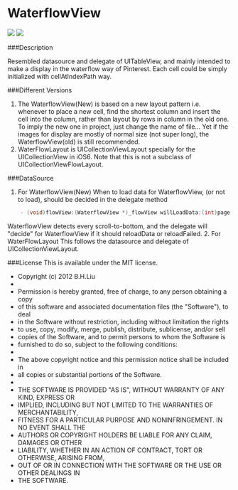 WaterflowView 
==========================

<img src="https://github.com/aceisScope/WaterflowView/raw/master/screenshot.png"/>  
<img src="https://github.com/aceisScope/WaterflowView/raw/master/screenshot2.png"/> 

###Description

Resembled datasource and delegate of UITableView, and mainly intended to make a display in the waterflow way of Pinterest. 
Each cell could be simply initialized with cellAtIndexPath way.

###Different Versions
1. The WaterflowView(New) is based on a new layout pattern i.e. whenever to place a new cell, find the shortest column and insert the cell into the column, rather than layout by rows in column in the old one. To imply the new one in project, just change the name of file...
Yet if the images for display are mostly of normal size (not super long), the WaterflowView(old) is still recommended.
2. WaterFlowLayout is UICollectionViewLayout specially for the UICollectionView in iOS6. Note that this is not a subclass of UICollectionViewFlowLayout.

###DataSource
1. For WaterflowView(New)
When to load data for WaterflowView, (or not to load), should be decided in the delegate method 

``` objective-c
    - (void)flowView:(WaterflowView *)_flowView willLoadData:(int)page   
```

WaterflowView detects every scroll-to-bottom, and the delegate will "decide" for WaterflowView if it should reloadData or reloadFailed. 
2. For WaterFlowLayout
This follows the datasource and delegate of UICollectionViewLayout.

###License
This is available under the MIT license. 
 * Copyright (c) 2012 B.H.Liu  
 * 
 * Permission is hereby granted, free of charge, to any person obtaining a copy
 * of this software and associated documentation files (the "Software"), to deal
 * in the Software without restriction, including without limitation the rights
 * to use, copy, modify, merge, publish, distribute, sublicense, and/or sell
 * copies of the Software, and to permit persons to whom the Software is
 * furnished to do so, subject to the following conditions:
 * 
 * The above copyright notice and this permission notice shall be included in
 * all copies or substantial portions of the Software.
 * 
 * THE SOFTWARE IS PROVIDED "AS IS", WITHOUT WARRANTY OF ANY KIND, EXPRESS OR
 * IMPLIED, INCLUDING BUT NOT LIMITED TO THE WARRANTIES OF MERCHANTABILITY,
 * FITNESS FOR A PARTICULAR PURPOSE AND NONINFRINGEMENT. IN NO EVENT SHALL THE
 * AUTHORS OR COPYRIGHT HOLDERS BE LIABLE FOR ANY CLAIM, DAMAGES OR OTHER
 * LIABILITY, WHETHER IN AN ACTION OF CONTRACT, TORT OR OTHERWISE, ARISING FROM,
 * OUT OF OR IN CONNECTION WITH THE SOFTWARE OR THE USE OR OTHER DEALINGS IN
 * THE SOFTWARE.
 
